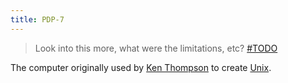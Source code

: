 ```yaml
---
title: PDP-7
---
```


> Look into this more, what were the limitations, etc? [#TODO]

The computer originally used by [Ken Thompson] to create [Unix].

[ken thompson]: ./people/ken-thompson.md
[unix]: ./unix.md
[#todo]: ./todo.md
